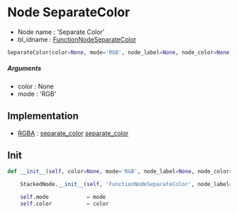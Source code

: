 # Node SeparateColor

- Node name : 'Separate Color'
- bl_idname : [FunctionNodeSeparateColor](https://docs.blender.org/api/current/bpy.types.FunctionNodeSeparateColor.html)


``` python
SeparateColor(color=None, mode='RGB', node_label=None, node_color=None)
```
##### Arguments

- color : None
- mode : 'RGB'

## Implementation

- [RGBA](/docs/GeoNodes/RGBA.md) : [separate_color](/docs/GeoNodes/RGBA.md#separate_color) [separate_color](/docs/GeoNodes/RGBA.md#separate_color)

## Init

``` python
def __init__(self, color=None, mode='RGB', node_label=None, node_color=None):

    StackedNode.__init__(self, 'FunctionNodeSeparateColor', node_label=node_label, node_color=node_color)

    self.mode            = mode
    self.color           = color
```
